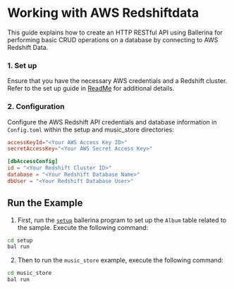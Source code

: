 # Working with AWS Redshiftdata

This guide explains how to create an HTTP RESTful API using Ballerina for performing basic CRUD operations on a database by connecting to AWS Redshift Data.

### 1. Set up

Ensure that you have the necessary AWS credentials and a Redshift cluster. Refer to the set up guide in [ReadMe](../../ballerina/Module.md) for additional details.

### 2. Configuration

Configure the AWS Redshift API credentials and database information in `Config.toml` within the setup and music_store directories:

```toml
accessKeyId="<Your AWS Access Key ID>"
secretAccessKey="<Your AWS Secret Access Key>"

[dbAccessConfig]
id = "<Your Redshift Cluster ID>"
database = "<Your Redshift Database Name>"
dbUser = "<Your Redshift Database User>"
```

## Run the Example

1. First, run the [`setup`](./setup/) ballerina program to set up the `Album` table related to the sample. Execute the following command:

```bash
cd setup
bal run
```

2. Then to run the `music_store` example, execute the following command:

```bash
cd music_store
bal run
```
